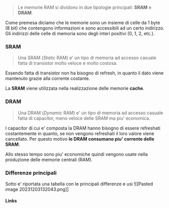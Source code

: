 >Le memorie RAM si dividono in due tipologie principali: **SRAM** e **DRAM**.

Come premesa diciamo che le memorie sono un insieme di celle da 1 byte (8 bit) che contengono informazioni e sono accessibili ad un certo indirizzo. Gli indirizzi delle celle di memoria sono degli interi positivi (0, 1, 2, etc.).

### SRAM
>Una SRAM (*Static* RAM) e' un tipo di memoria ad accesso casuale fatta di transistor molto veloce e molto costosa.

Essendo fatta di transistor non ha bisogno di refresh, in quanto il dato viene mantenuto grazie alla corrente costante. 

La **SRAM** viene utilizzata nella realizzazione delle memorie **cache**.

### DRAM
>Una DRAM (*Dynamic* RAM) e' un tipo di memoria ad accesso casuale fatta di capacitor, meno veloce delle SRAM ma piu' economica.

I capacitor di cui e' composta la DRAM hanno bisogno di essere refreshati costantemente in quanto, se non vengono refreshati il loro valore viene cancellato. Per questo motivo **le DRAM consumano piu' corrente delle SRAM**.


Allo stesso tempo sono piu' economiche quindi vengono usate nella produzione delle memorie centrali (RAM).

### Differenze principali
Sotto e' riportata una tabella con le principali differenze e usi
![[Pasted image 20231203132043.png]]
#### Links